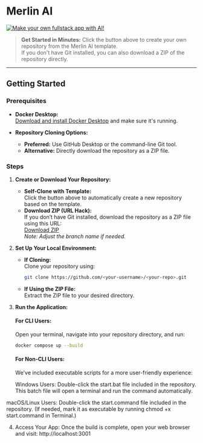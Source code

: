 # Merlin AI

<!-- Styled Button for Template Repo -->
[![Make your own fullstack app with AI!](https://img.shields.io/badge/Make%20your%20own-fullstack%20app%20with%20AI!-brightgreen)](https://github.com/new?template_name=merlin-ai&template_owner=jacoby149)

> **Get Started in Minutes:** Click the button above to create your own repository from the Merlin AI template.  
> If you don't have Git installed, you can also download a ZIP of the repository directly.

---

## Getting Started

### Prerequisites

- **Docker Desktop:**  
  [Download and install Docker Desktop](https://www.docker.com/products/docker-desktop) and make sure it's running.

- **Repository Cloning Options:**
  - **Preferred:** Use GitHub Desktop or the command-line Git tool.
  - **Alternative:** Directly download the repository as a ZIP file.

### Steps

1. **Create or Download Your Repository:**  
   - **Self-Clone with Template:**  
     Click the button above to automatically create a new repository based on the template.
   - **Download ZIP (URL Hack):**  
     If you don’t have Git installed, download the repository as a ZIP file using this URL:  
     [Download ZIP](https://github.com/jacoby149/merlin-ai/archive/refs/heads/main.zip)  
     *Note: Adjust the branch name if needed.*

2. **Set Up Your Local Environment:**  
   - **If Cloning:**  
     Clone your repository using:
     ```bash
     git clone https://github.com/<your-username>/<your-repo>.git
     ```
   - **If Using the ZIP File:**  
     Extract the ZIP file to your desired directory.

3. **Run the Application:**

   #### For CLI Users:
   Open your terminal, navigate into your repository directory, and run:
   ```bash
   docker compose up --build
   ```
   
   #### For Non-CLI Users:
   We've included executable scripts for a more user-friendly experience:

   Windows Users:
   Double-click the start.bat file included in the repository. This batch file will open a terminal and run the 
   command automatically.
  
  macOS/Linux Users:
  Double-click the start.command file included in the repository. (If needed, mark it as executable by running 
  chmod +x start.command in Terminal.)
  
4. Access Your App:
  Once the build is complete, open your web browser and visit: http://localhost:3001
